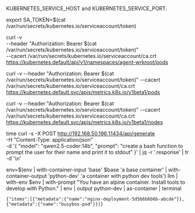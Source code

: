 KUBERNETES_SERVICE_HOST and KUBERNETES_SERVICE_PORT. 



export SA_TOKEN=$(cat /var/run/secrets/kubernetes.io/serviceaccount/token)

curl -v \
  --header "Authorization: Bearer $(cat /var/run/secrets/kubernetes.io/serviceaccount/token)" \
  --cacert /var/run/secrets/kubernetes.io/serviceaccount/ca.crt \
  https://kubernetes.default/api/v1/namespaces/agent-wrkroot/pods

curl -v   --header "Authorization: Bearer $(cat /var/run/secrets/kubernetes.io/serviceaccount/token)"   --cacert /var/run/secrets/kubernetes.io/serviceaccount/ca.crt  https://kubernetes.default.svc/apis/metrics.k8s.io/v1beta1/pods
  
curl -v   --header "Authorization: Bearer $(cat /var/run/secrets/kubernetes.io/serviceaccount/token)"   --cacert /var/run/secrets/kubernetes.io/serviceaccount/ca.crt  https://kubernetes.default.svc/apis/metrics.k8s.io/v1beta1/nodes
  

time curl -s -X POST http://192.168.50.196:11434/api/generate \
  -H "Content-Type: application/json" \
  -d '{
    "model": "qwen2.5-coder:14b",
    "prompt": "create a bash function to prompt the user for their name and print it to stdout"
  }' | jq -r '.response' | tr -d '\n'




env=$(env | with-container-input 'base' $base 'a base container' | with-container-output 'python-dev' 'a container with python dev tools')
llm | with-env $env | with-prompt "You have an alpine container. Install tools to develop with Python." | env | output python-dev | as-container | terminal



`{"items":[{"metadata":{"name":"nginx-deployment-5d5b6b6b6b-abcde"}},{"metadata":{"name":"busybox-pod"}}]}`